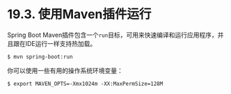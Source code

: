 # 19.3. 使用Maven插件运行

Spring Boot Maven插件包含一个`run`目标，可用来快速编译和运行应用程序，并且跟在IDE运行一样支持热加载。

```text
$ mvn spring-boot:run
```

你可以使用一些有用的操作系统环境变量：

```text
$ export MAVEN_OPTS=-Xmx1024m -XX:MaxPermSize=128M
```


